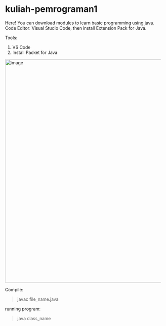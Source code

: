 # kuliah-pemrograman1
Here! You can download modules to learn basic programming using java.
Code Editor: Visual Studio Code, then install Extension Pack for Java.

Tools: 
1. VS Code
2. Install Packet for Java
<img width="722" alt="image" src="https://user-images.githubusercontent.com/20555943/199547396-0b492a7a-eadd-48cc-8861-2560eb1d1c41.png">


Compile: 
> javac file_name.java

running program:
> java class_name
